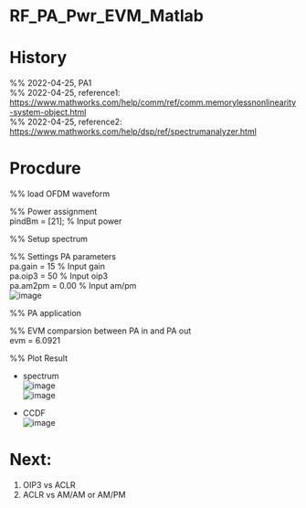# RF_PA_Pwr_EVM_Matlab

# History  
%% 2022-04-25, PA1  
%% 2022-04-25, reference1: https://www.mathworks.com/help/comm/ref/comm.memorylessnonlinearity-system-object.html  
%% 2022-04-25, reference2: https://www.mathworks.com/help/dsp/ref/spectrumanalyzer.html  

# Procdure  
%% load OFDM waveform  

%% Power assignment  
pindBm = [21]; % Input power  

%% Setup spectrum  

%% Settings PA parameters  
pa.gain = 15 % Input gain  
pa.oip3 = 50 % Input oip3  
pa.am2pm = 0.00 % Input am/pm  
![image](https://user-images.githubusercontent.com/87049112/165521842-31cf54f2-5f95-4a03-ab21-d2eb42581f04.png)

%% PA application  

%% EVM comparsion between PA in and PA out  
evm = 6.0921  

%% Plot Result  
- spectrum  
![image](https://user-images.githubusercontent.com/87049112/165516480-ef1c29ef-22fe-4d52-9962-002915da8bf8.png)  
![image](https://user-images.githubusercontent.com/87049112/165516559-c4e469ad-0852-4be0-83cf-ab6878bc19e0.png)  

- CCDF  
![image](https://user-images.githubusercontent.com/87049112/165516679-e3649db3-ff03-49b9-878a-c06d97d6ea5e.png)

# Next:
1. OIP3 vs ACLR
2. ACLR vs AM/AM or AM/PM
